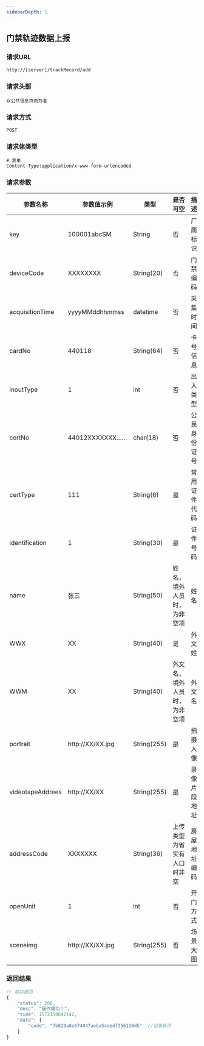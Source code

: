 ```yaml
---
sidebarDepth: 1
---
```

## 门禁轨迹数据上报
### 请求URL

```
http://[server]/trackRecord/add
```

### 请求头部

```
以公共信息页面为准
```

### 请求方式

```
POST 
```

### 请求体类型

```
# 表单
Content-Type:application/x-www-form-urlencoded
```

### 请求参数

|  参数名称   | 参数值示例 |  类型  |  是否可空   |   描述  |
| --- | --- | --- | --- | --- |
| key | 100001abcSM| String | 否 | 厂商标识
| deviceCode | XXXXXXXX | String(20) | 否 | 门禁编码
| acquisitionTime | yyyyMMddhhmmss| datetime | 否 | 采集时间
| cardNo | 440118| String(64) | 否 | 卡号信息
| inoutType | 1 | int | 否 | 出入类型
| certNo | 44012XXXXXXX…… | char(18) | 否 | 公民身份证号
| certType | 111 | String(6) | 是 | 常用证件代码
| identification | 1| String(30) | 是 | 证件号码
| name | 张三| String(50) | 姓名，境外人员时，为非空项 |  姓名 |
| WWX | XX| String(40) | 是 | 外文姓
| WWM | XX| String(40) | 外文名，境外人员时，为非空项 | 外文名
| portrait | http://XX/XX.jpg| String(255) | 是 | 拍摄人像
| videotapeAddrees | http://XX/XX|String(255)| 是 | 录像片段地址
| addressCode | XXXXXXX |String(36)| 上传类型为省实有人口时非空 | 房屋地址编码
| openUnit | 1 |int| 否 | 开门方式
| sceneimg | http://XX/XX.jpg |String(255)| 否 | 场景大图

### 返回结果

```javascript
// 成功返回
{
    "status": 200,
    "desc": "操作成功！",
    "time": 1572150842142,
    "data": {
        "code": "7b829a8e674047aeba54eedf356130d5"  //记录标识
    }
}
```
